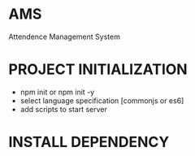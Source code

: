 # AMS
Attendence Management System


# PROJECT INITIALIZATION
 - npm init or npm init -y
 - select language specification [commonjs or es6]
 - add scripts to start server

# INSTALL DEPENDENCY

